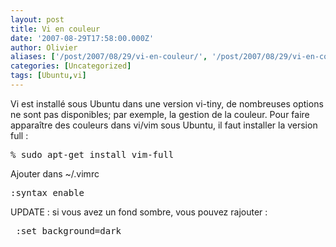 ```yaml
---
layout: post
title: Vi en couleur
date: '2007-08-29T17:58:00.000Z'
author: Olivier
aliases: ['/post/2007/08/29/vi-en-couleur/', '/post/2007/08/29/vi-en-couleur/']
categories: [Uncategorized]
tags: [Ubuntu,vi]
---
```


<p>Vi est installé sous Ubuntu dans une version vi-tiny, de nombreuses options ne sont pas disponibles; par exemple, la gestion de la couleur. Pour faire apparaître des couleurs dans vi/vim sous Ubuntu, il faut installer la version full :</p> 
<pre class="prettyprint lang-bsh">
% sudo apt-get install vim-full
</pre> <p>Ajouter dans ~/.vimrc</p> 
<pre class="prettyprint lang-bsh">
:syntax enable 
</pre> <p>UPDATE : si vous avez un fond sombre, vous pouvez rajouter :</p> 
<pre class="prettyprint lang-bsh">
 :set background=dark 
</pre>
